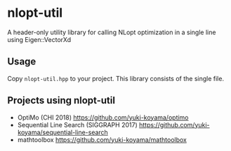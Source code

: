 # nlopt-util

A header-only utility library for calling NLopt optimization in a single line using Eigen::VectorXd

## Usage

Copy `nlopt-util.hpp` to your project. This library consists of the single file.

## Projects using nlopt-util

- OptiMo (CHI 2018) <https://github.com/yuki-koyama/optimo>
- Sequential Line Search (SIGGRAPH 2017) <https://github.com/yuki-koyama/sequential-line-search>
- mathtoolbox <https://github.com/yuki-koyama/mathtoolbox>
